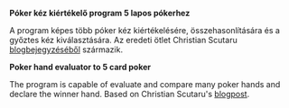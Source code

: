 ﻿**Póker kéz kiértékelő program 5 lapos pókerhez**

A program képes több póker kéz kiértékelésére, összehasonlítására és a győztes kéz kiválasztására.
Az eredeti ötlet Christian Scutaru [blogbejegyzéséből](http://stay-sharp.blogspot.com/2015/01/poker-hand-showdown-in-c.html) származik.


**Poker hand evaluator to 5 card poker**

The program is capable of evaluate and compare many poker hands and declare the winner hand.
Based on Christian Scutaru's [blogpost](http://stay-sharp.blogspot.com/2015/01/poker-hand-showdown-in-c.html).